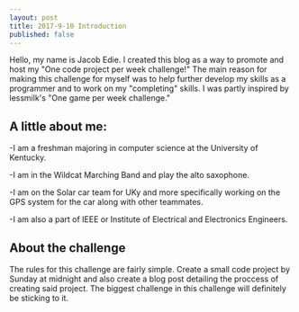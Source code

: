 ```yaml
---
layout: post
title: 2017-9-10 Introduction
published: false
---
```


Hello, my name is Jacob Edie. I created this blog as a way to promote and host my "One code project per week challenge!" The main reason for making this challenge for myself was to help further develop my skills as a programmer and to work on my "completing" skills. I was partly inspired by lessmilk's "One game per week challenge."

## A little about me:
-I am a freshman majoring in computer science at the University of Kentucky.

-I am in the Wildcat Marching Band and play the alto saxophone.

-I am on the Solar car team for UKy and more specifically working on the GPS system for the car along with other teammates.

-I am also a part of IEEE or Institute of Electrical and Electronics Engineers.

## About the challenge
The rules for this challenge are fairly simple. Create a small code project by Sunday at midnight and also create a blog post detailing the proccess of creating said project. The biggest challenge in this challenge will definitely be sticking to it. 

